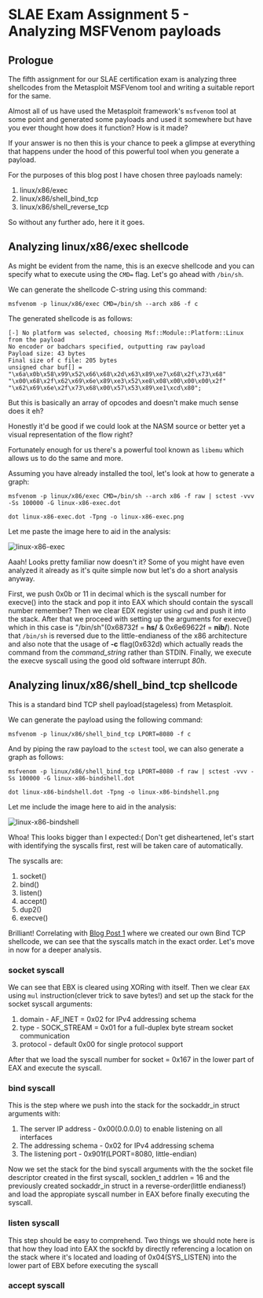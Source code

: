 # SLAE Exam Assignment 5 - Analyzing MSFVenom payloads

## Prologue
The fifth assignment for our SLAE certification exam is analyzing three shellcodes from the Metasploit MSFVenom tool and writing a suitable report for the same.

Almost all of us have used the Metasploit framework's `msfvenom` tool at some point and generated some payloads and used it somewhere but have you ever thought how does it function? How is it made?

If your answer is no then this is your chance to peek a glimpse at everything that happens under the hood of this powerful tool when you generate a payload.

For the purposes of this blog post I have chosen three payloads namely:
1. linux/x86/exec
1. linux/x86/shell_bind_tcp
1. linux/x86/shell_reverse_tcp

So without any further ado, here it it goes.

## Analyzing linux/x86/exec shellcode
As might be evident from the name, this is an execve shellcode and you can specify what to execute using the `CMD=` flag. Let's go ahead with `/bin/sh`.

We can generate the shellcode C-string using this command:
```
msfvenom -p linux/x86/exec CMD=/bin/sh --arch x86 -f c
```

The generated shellcode is as follows:
```
[-] No platform was selected, choosing Msf::Module::Platform::Linux from the payload
No encoder or badchars specified, outputting raw payload
Payload size: 43 bytes
Final size of c file: 205 bytes
unsigned char buf[] = 
"\x6a\x0b\x58\x99\x52\x66\x68\x2d\x63\x89\xe7\x68\x2f\x73\x68"
"\x00\x68\x2f\x62\x69\x6e\x89\xe3\x52\xe8\x08\x00\x00\x00\x2f"
"\x62\x69\x6e\x2f\x73\x68\x00\x57\x53\x89\xe1\xcd\x80";
```

But this is basically an array of opcodes and doesn't make much sense does it eh?

Honestly it'd be good if we could look at the NASM source or better yet a visual representation of the flow right?

Fortunately enough for us there's a powerful tool known as `libemu` which allows us to do the same and more.

Assuming you have already installed the tool, let's look at how to generate a graph:
```
msfvenom -p linux/x86/exec CMD=/bin/sh --arch x86 -f raw | sctest -vvv -Ss 100000 -G linux-x86-exec.dot

dot linux-x86-exec.dot -Tpng -o linux-x86-exec.png
```

Let me paste the image here to aid in the analysis:

![linux-x86-exec](../assets/images/linux-x86-exec.png "linux-x86-exec")

Aaah! Looks pretty familiar now doesn't it? Some of you might have even analyzed it already as it's quite simple now but let's do a short analysis anyway.

First, we push 0x0b or 11 in decimal which is the syscall number for execve() into the stack and pop it into EAX which should contain the syscall number remember? Then we clear EDX register using `cwd` and push it into the stack. After that we proceed with setting up the arguments for execve() which in this case is "/bin/sh"(0x68732f = **hs/** & 0x6e69622f = **nib/**). Note that `/bin/sh` is reversed due to the little-endianess of the x86 architecture and also note that the usage of **-c** flag(0x632d) which actually reads the command from the _command_string_ rather than STDIN. Finally, we execute the execve syscall using the good old software interrupt _80h_.

## Analyzing linux/x86/shell_bind_tcp shellcode
This is a standard bind TCP shell payload(stageless) from Metasploit.

We can generate the payload using the following command:
```
msfvenom -p linux/x86/shell_bind_tcp LPORT=8080 -f c
```
And by piping the raw payload to the `sctest` tool, we can also generate a graph as follows:
```
msfvenom -p linux/x86/shell_bind_tcp LPORT=8080 -f raw | sctest -vvv -Ss 100000 -G linux-x86-bindshell.dot

dot linux-x86-bindshell.dot -Tpng -o linux-x86-bindshell.png
```

Let me include the image here to aid in the analysis:

![linux-x86-bindshell](../assets/images/linux-x86-bindshell.png "linux-x86-bindshell")

Whoa! This looks bigger than I expected:( Don't get disheartened, let's start with identifying the syscalls first, rest will be taken care of automatically. 

The syscalls are:
1. socket()
2. bind()
3. listen()
4. accept()
5. dup2()
6. execve()

Brilliant! Correlating with [Blog Post 1](https://slaeryan.github.io/posts/slae-assignment1-blogpost.html) where we created our own Bind TCP shellcode, we can see that the syscalls match in the exact order. Let's move in now for a deeper analysis.

### socket syscall
We can see that EBX is cleared using XORing with itself. Then we clear `EAX` using `mul` instruction(clever trick to save bytes!) and set up the stack for the socket syscall arguments:

1. domain - AF_INET = 0x02 for IPv4 addressing schema
2. type - SOCK_STREAM = 0x01 for a full-duplex byte stream socket communication
3. protocol - default 0x00 for single protocol support

After that we load the syscall number for socket = 0x167 in the lower part of EAX and execute the syscall.
### bind syscall
This is the step where we push into the stack for the sockaddr_in struct arguments with:

1. The server IP address - 0x00(0.0.0.0) to enable listening on all interfaces
2. The addressing schema - 0x02 for IPv4 addressing schema
3. The listening port - 0x901f(LPORT=8080, little-endian)

Now we set the stack for the bind syscall arguments with the the socket file descriptor created in the first syscall, socklen_t addrlen = 16 and the previously created sockaddr_in struct in a reverse-order(little endianess!) and load the appropiate syscall number in EAX before finally executing the syscall.
### listen syscall
This step should be easy to comprehend. Two things we should note here is that how they load into EAX the sockfd by directly referencing a location on the stack where it's located and loading of 0x04(SYS_LISTEN) into the lower part of EBX before executing the syscall
### accept syscall



